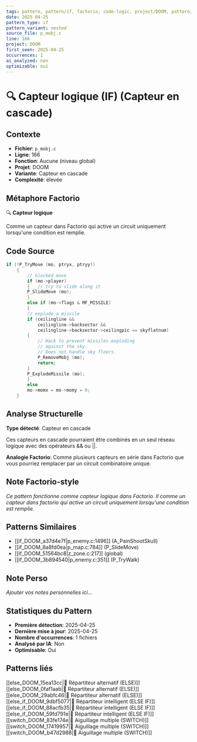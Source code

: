 ```yaml
---
tags: pattern, pattern/if, factorio, code-logic, project/DOOM, pattern/variant/nested
date: 2025-04-25
pattern_type: if
pattern_variant: nested
source_file: p_mobj.c
line: 166
project: DOOM
first_seen: 2025-04-25
occurrences: 1
ai_analyzed: non
optimizable: oui
---
```


# 🔍 Capteur logique (IF) (Capteur en cascade)

## Contexte
- **Fichier**: `p_mobj.c`
- **Ligne**: 166
- **Fonction**: Aucune (niveau global)
- **Projet**: DOOM
- **Variante**: Capteur en cascade
- **Complexité**: élevée

## Métaphore Factorio
🔍 **Capteur logique**

Comme un capteur dans Factorio qui active un circuit uniquement lorsqu'une condition est remplie.

## Code Source
```c
if (!P_TryMove (mo, ptryx, ptryy))
	{
	    // blocked move
	    if (mo->player)
	    {	// try to slide along it
		P_SlideMove (mo);
	    }
	    else if (mo->flags & MF_MISSILE)
	    {
		// explode a missile
		if (ceilingline &&
		    ceilingline->backsector &&
		    ceilingline->backsector->ceilingpic == skyflatnum)
		{
		    // Hack to prevent missiles exploding
		    // against the sky.
		    // Does not handle sky floors.
		    P_RemoveMobj (mo);
		    return;
		}
		P_ExplodeMissile (mo);
	    }
	    else
		mo->momx = mo->momy = 0;
	}
```

## Analyse Structurelle
**Type détecté**: Capteur en cascade

Ces capteurs en cascade pourraient être combinés en un seul réseau logique avec des opérateurs && ou ||.

**Analogie Factorio**:
Comme plusieurs capteurs en série dans Factorio que vous pourriez remplacer par un circuit combinatoire unique.

## Note Factorio-style
*Ce pattern fonctionne comme capteur logique dans Factorio. Il comme un capteur dans factorio qui active un circuit uniquement lorsqu'une condition est remplie.*

## Patterns Similaires
- [[if_DOOM_a37d4e7f|p_enemy.c:1496]] (A_PainShootSkull)
- [[if_DOOM_8a8fd0ea|p_map.c:784]] (P_SlideMove)
- [[if_DOOM_51564bc8|z_zone.c:217]] (global)
- [[if_DOOM_3b894540|p_enemy.c:351]] (P_TryWalk)

## Note Perso
*Ajouter vos notes personnelles ici...*

## Statistiques du Pattern
- **Première détection**: 2025-04-25
- **Dernière mise à jour**: 2025-04-25
- **Nombre d'occurrences**: 1 fichiers
- **Analysé par IA**: Non
- **Optimisable**: Oui

## Patterns liés
[[else_DOOM_15ea13cc|🔀 Répartiteur alternatif (ELSE)]]
[[else_DOOM_0faf1aab|🔀 Répartiteur alternatif (ELSE)]]
[[else_DOOM_29abfc46|🔀 Répartiteur alternatif (ELSE)]]
[[else_if_DOOM_9dbf5077|🔄 Répartiteur intelligent (ELSE IF)]]
[[else_if_DOOM_88acfb35|🔄 Répartiteur intelligent (ELSE IF)]]
[[else_if_DOOM_59fd791e|🔄 Répartiteur intelligent (ELSE IF)]]
[[switch_DOOM_83fe174e|🔀 Aiguillage multiple (SWITCH)]]
[[switch_DOOM_17419957|🔀 Aiguillage multiple (SWITCH)]]
[[switch_DOOM_b47d2988|🔀 Aiguillage multiple (SWITCH)]]
